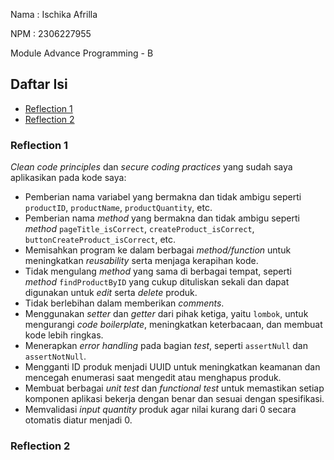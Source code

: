 Nama : Ischika Afrilla

NPM : 2306227955

Module Advance Programming - B

## Daftar Isi

- [Reflection 1](#reflection-1)
- [Reflection 2](#reflection-2)

### Reflection 1
_Clean code principles_ dan _secure coding practices_ yang sudah saya aplikasikan pada kode saya:
- Pemberian nama variabel yang bermakna dan tidak ambigu seperti `productID`, `productName`, `productQuantity`, etc. 
- Pemberian nama _method_ yang bermakna dan tidak ambigu seperti _method_ `pageTitle_isCorrect`, `createProduct_isCorrect`, `buttonCreateProduct_isCorrect`, etc.
- Memisahkan program ke dalam berbagai _method/function_ untuk meningkatkan _reusability_ serta menjaga kerapihan kode.
- Tidak mengulang _method_ yang sama di berbagai tempat, seperti _method_ `findProductByID` yang cukup dituliskan sekali dan dapat digunakan untuk _edit_ serta _delete_ produk.
- Tidak berlebihan dalam memberikan _comments_.
- Menggunakan _setter_ dan _getter_ dari pihak ketiga, yaitu `lombok`, untuk mengurangi _code boilerplate_, meningkatkan keterbacaan, dan membuat kode lebih ringkas.
- Menerapkan _error handling_ pada bagian _test_, seperti `assertNull` dan `assertNotNull`.
- Mengganti ID produk menjadi UUID untuk meningkatkan keamanan dan mencegah enumerasi saat mengedit atau menghapus produk.
- Membuat berbagai _unit test_ dan _functional test_ untuk memastikan setiap komponen aplikasi bekerja dengan benar dan sesuai dengan spesifikasi.
- Memvalidasi _input_ _quantity_ produk agar nilai kurang dari 0 secara otomatis diatur menjadi 0.

### Reflection 2
